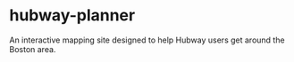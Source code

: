 # hubway-planner
An interactive mapping site designed to help Hubway users get around the Boston area.
